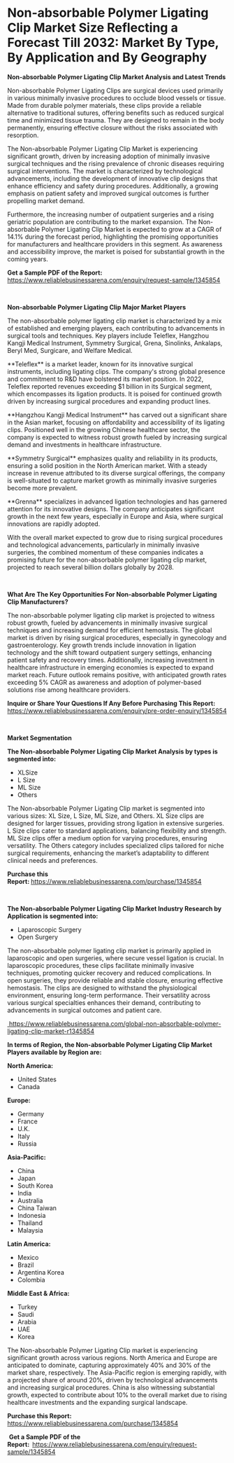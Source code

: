 <p><h1>Non-absorbable Polymer Ligating Clip Market Size Reflecting a Forecast Till 2032: Market By Type, By Application and By Geography</h1></p><p><strong>Non-absorbable Polymer Ligating Clip Market Analysis and Latest Trends</strong></p>
<p><p>Non-absorbable Polymer Ligating Clips are surgical devices used primarily in various minimally invasive procedures to occlude blood vessels or tissue. Made from durable polymer materials, these clips provide a reliable alternative to traditional sutures, offering benefits such as reduced surgical time and minimized tissue trauma. They are designed to remain in the body permanently, ensuring effective closure without the risks associated with resorption.</p><p>The Non-absorbable Polymer Ligating Clip Market is experiencing significant growth, driven by increasing adoption of minimally invasive surgical techniques and the rising prevalence of chronic diseases requiring surgical interventions. The market is characterized by technological advancements, including the development of innovative clip designs that enhance efficiency and safety during procedures. Additionally, a growing emphasis on patient safety and improved surgical outcomes is further propelling market demand. </p><p>Furthermore, the increasing number of outpatient surgeries and a rising geriatric population are contributing to the market expansion. The Non-absorbable Polymer Ligating Clip Market is expected to grow at a CAGR of 14.1% during the forecast period, highlighting the promising opportunities for manufacturers and healthcare providers in this segment. As awareness and accessibility improve, the market is poised for substantial growth in the coming years.</p></p>
<p><strong>Get a Sample PDF of the Report:&nbsp;</strong> <a href="https://www.reliablebusinessarena.com/enquiry/request-sample/1345854?utm_campaign=2188&utm_medium=2&utm_source=Github&utm_content=ia&utm_term=14042025&utm_id=non-absorbable-polymer-ligating-clip">https://www.reliablebusinessarena.com/enquiry/request-sample/1345854</a></p>
<p>&nbsp;</p>
<p><strong>Non-absorbable Polymer Ligating Clip Major Market Players</strong></p>
<p><p>The non-absorbable polymer ligating clip market is characterized by a mix of established and emerging players, each contributing to advancements in surgical tools and techniques. Key players include Teleflex, Hangzhou Kangji Medical Instrument, Symmetry Surgical, Grena, Sinolinks, Ankalaps, Beryl Med, Surgicare, and Welfare Medical.</p><p>**Teleflex** is a market leader, known for its innovative surgical instruments, including ligating clips. The company's strong global presence and commitment to R&D have bolstered its market position. In 2022, Teleflex reported revenues exceeding $1 billion in its Surgical segment, which encompasses its ligation products. It is poised for continued growth driven by increasing surgical procedures and expanding product lines.</p><p>**Hangzhou Kangji Medical Instrument** has carved out a significant share in the Asian market, focusing on affordability and accessibility of its ligating clips. Positioned well in the growing Chinese healthcare sector, the company is expected to witness robust growth fueled by increasing surgical demand and investments in healthcare infrastructure.</p><p>**Symmetry Surgical** emphasizes quality and reliability in its products, ensuring a solid position in the North American market. With a steady increase in revenue attributed to its diverse surgical offerings, the company is well-situated to capture market growth as minimally invasive surgeries become more prevalent.</p><p>**Grenna** specializes in advanced ligation technologies and has garnered attention for its innovative designs. The company anticipates significant growth in the next few years, especially in Europe and Asia, where surgical innovations are rapidly adopted.</p><p>With the overall market expected to grow due to rising surgical procedures and technological advancements, particularly in minimally invasive surgeries, the combined momentum of these companies indicates a promising future for the non-absorbable polymer ligating clip market, projected to reach several billion dollars globally by 2028.</p></p>
<p>&nbsp;</p>
<p><strong>What Are The Key Opportunities For Non-absorbable Polymer Ligating Clip Manufacturers?</strong></p>
<p><p>The non-absorbable polymer ligating clip market is projected to witness robust growth, fueled by advancements in minimally invasive surgical techniques and increasing demand for efficient hemostasis. The global market is driven by rising surgical procedures, especially in gynecology and gastroenterology. Key growth trends include innovation in ligation technology and the shift toward outpatient surgery settings, enhancing patient safety and recovery times. Additionally, increasing investment in healthcare infrastructure in emerging economies is expected to expand market reach. Future outlook remains positive, with anticipated growth rates exceeding 5% CAGR as awareness and adoption of polymer-based solutions rise among healthcare providers.</p></p>
<p><strong>Inquire or Share Your Questions If Any Before Purchasing This Report:</strong> <a href="https://www.reliablebusinessarena.com/enquiry/pre-order-enquiry/1345854?utm_campaign=2188&utm_medium=2&utm_source=Github&utm_content=ia&utm_term=14042025&utm_id=non-absorbable-polymer-ligating-clip">https://www.reliablebusinessarena.com/enquiry/pre-order-enquiry/1345854</a></p>
<p>&nbsp;</p>
<p><strong>Market Segmentation</strong></p>
<p><strong>The Non-absorbable Polymer Ligating Clip Market Analysis by types is segmented into:</strong></p>
<p><ul><li>XLSize</li><li>L Size</li><li>ML Size</li><li>Others</li></ul></p>
<p><p>The Non-absorbable Polymer Ligating Clip market is segmented into various sizes: XL Size, L Size, ML Size, and Others. XL Size clips are designed for larger tissues, providing strong ligation in extensive surgeries. L Size clips cater to standard applications, balancing flexibility and strength. ML Size clips offer a medium option for varying procedures, ensuring versatility. The Others category includes specialized clips tailored for niche surgical requirements, enhancing the market’s adaptability to different clinical needs and preferences.</p></p>
<p><strong>Purchase this Report:&nbsp;</strong><a href="https://www.reliablebusinessarena.com/purchase/1345854?utm_campaign=2188&utm_medium=2&utm_source=Github&utm_content=ia&utm_term=14042025&utm_id=non-absorbable-polymer-ligating-clip">https://www.reliablebusinessarena.com/purchase/1345854</a></p>
<p>&nbsp;</p>
<p><strong>The Non-absorbable Polymer Ligating Clip Market Industry Research by Application is segmented into:</strong></p>
<p><ul><li>Laparoscopic Surgery</li><li>Open Surgery</li></ul></p>
<p><p>The non-absorbable polymer ligating clip market is primarily applied in laparoscopic and open surgeries, where secure vessel ligation is crucial. In laparoscopic procedures, these clips facilitate minimally invasive techniques, promoting quicker recovery and reduced complications. In open surgeries, they provide reliable and stable closure, ensuring effective hemostasis. The clips are designed to withstand the physiological environment, ensuring long-term performance. Their versatility across various surgical specialties enhances their demand, contributing to advancements in surgical outcomes and patient care.</p></p>
<p><a href="https://www.reliablebusinessarena.com/global-non-absorbable-polymer-ligating-clip-market-r1345854?utm_campaign=2188&utm_medium=2&utm_source=Github&utm_content=ia&utm_term=14042025&utm_id=non-absorbable-polymer-ligating-clip">&nbsp;https://www.reliablebusinessarena.com/global-non-absorbable-polymer-ligating-clip-market-r1345854</a></p>
<p><strong>In terms of Region, the Non-absorbable Polymer Ligating Clip Market Players available by Region are:</strong></p>
<p>
    <p> <strong> North America: </strong>
        <ul>
            <li>United States</li>
            <li>Canada</li>
        </ul>
        </p> 
    <p> <strong> Europe: </strong>
        <ul>
            <li>Germany</li>
            <li>France</li>
            <li>U.K.</li>
            <li>Italy</li>
            <li>Russia</li>
        </ul>
        </p> 
    <p> <strong> Asia-Pacific: </strong>
        <ul>
            <li>China</li>
            <li>Japan</li>
            <li>South Korea</li>
            <li>India</li>
            <li>Australia</li>
            <li>China Taiwan</li>
            <li>Indonesia</li>
            <li>Thailand</li>
            <li>Malaysia</li>
        </ul>
        </p> 
    <p> <strong> Latin America: </strong>
        <ul>
            <li>Mexico</li>
            <li>Brazil</li>
            <li>Argentina Korea</li>
            <li>Colombia</li>
        </ul>
        </p> 
    <p> <strong> Middle East & Africa: </strong>
        <ul>
            <li>Turkey</li>
            <li>Saudi</li>
            <li>Arabia</li>
            <li>UAE</li>
            <li>Korea</li>
        </ul>
    </p>
    </p>
<p><p>The Non-absorbable Polymer Ligating Clip market is experiencing significant growth across various regions. North America and Europe are anticipated to dominate, capturing approximately 40% and 30% of the market share, respectively. The Asia-Pacific region is emerging rapidly, with a projected share of around 20%, driven by technological advancements and increasing surgical procedures. China is also witnessing substantial growth, expected to contribute about 10% to the overall market due to rising healthcare investments and the expanding surgical landscape.</p></p>
<p><strong>Purchase this Report: </strong><a href="https://www.reliablebusinessarena.com/purchase/1345854?utm_campaign=2188&utm_medium=2&utm_source=Github&utm_content=ia&utm_term=14042025&utm_id=non-absorbable-polymer-ligating-clip">https://www.reliablebusinessarena.com/purchase/1345854</a></p>
<p>&nbsp;<strong>Get a Sample PDF of the Report:&nbsp;&nbsp;</strong><a href="https://www.reliablebusinessarena.com/enquiry/request-sample/1345854?utm_campaign=2188&utm_medium=2&utm_source=Github&utm_content=ia&utm_term=14042025&utm_id=non-absorbable-polymer-ligating-clip">https://www.reliablebusinessarena.com/enquiry/request-sample/1345854</a></p>
<p><strong></strong></p>
<p><p></p><p></p><p></p></p>